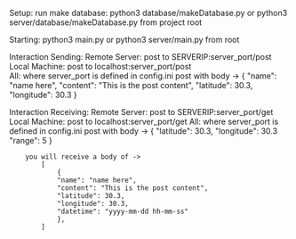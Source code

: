 Setup:
    run make database: python3 database/makeDatabase.py 
    or python3 server/database/makeDatabase.py from project root

Starting:
    python3 main.py or python3 server/main.py from root

Interaction Sending:
    Remote Server:
        post to SERVERIP:server_port/post
    Local Machine:
        post to localhost:server_port/post  
    All:
        where server_port is defined in config.ini
        post with body -> 
            {
            "name": "name here",
            "content": "This is the post content",
            "latitude": 30.3,
            "longitude": 30.3
            }

Interaction Receiving:
    Remote Server:
        post to SERVERIP:server_port/get
    Local Machine:
        post to localhost:server_port/get
    All:
        where server_port is defined in config.ini
        post with body -> 
            {
            "latitude": 30.3,
            "longitude": 30.3
            "range": 5
            }
        
        you will receive a body of ->
            [
                {
                "name": "name here",
                "content": "This is the post content",
                "latitude": 30.3,
                "longitude": 30.3,
                "datetime": "yyyy-mm-dd hh-mm-ss"
                },
            ]